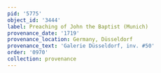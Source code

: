 ```yaml
---
pid: '5775'
object_id: '3444'
label: Preaching of John the Baptist (Munich)
provenance_date: '1719'
provenance_location: Germany, Düsseldorf
provenance_text: 'Galerie Düsseldorf, inv. #50'
order: '0970'
collection: provenance
---
```

